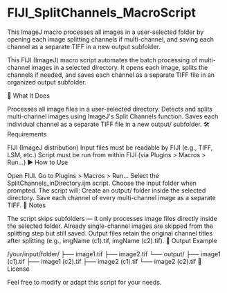 # FIJI_SplitChannels_MacroScript
This ImageJ macro processes all images in a user-selected folder by opening each image splitting channels if multi-channel, and saving each channel as a separate TIFF in a new output subfolder.

This FIJI (ImageJ) macro script automates the batch processing of multi-channel images in a selected directory. It opens each image, splits the channels if needed, and saves each channel as a separate TIFF file in an organized output subfolder.

📁 What It Does

Processes all image files in a user-selected directory.
Detects and splits multi-channel images using ImageJ's Split Channels function.
Saves each individual channel as a separate TIFF file in a new output/ subfolder.
🛠 Requirements

FIJI (ImageJ distribution)
Input files must be readable by FIJI (e.g., TIFF, LSM, etc.)
Script must be run from within FIJI (via Plugins > Macros > Run...)
▶️ How to Use

Open FIJI.
Go to Plugins > Macros > Run...
Select the SplitChannels_inDirectory.ijm script.
Choose the input folder when prompted.
The script will:
Create an output/ folder inside the selected directory.
Save each channel of every multi-channel image as a separate TIFF.
📝 Notes

The script skips subfolders — it only processes image files directly inside the selected folder.
Already single-channel images are skipped from the splitting step but still saved.
Output files retain the original channel titles after splitting (e.g., imgName (c1).tif, imgName (c2).tif).
📂 Output Example

/your/input/folder/
├── image1.tif
├── image2.tif
└── output/
    ├── image1 (c1).tif
    ├── image1 (c2).tif
    ├── image2 (c1).tif
    └── image2 (c2).tif
📄 License

Feel free to modify or adapt this script for your needs.


